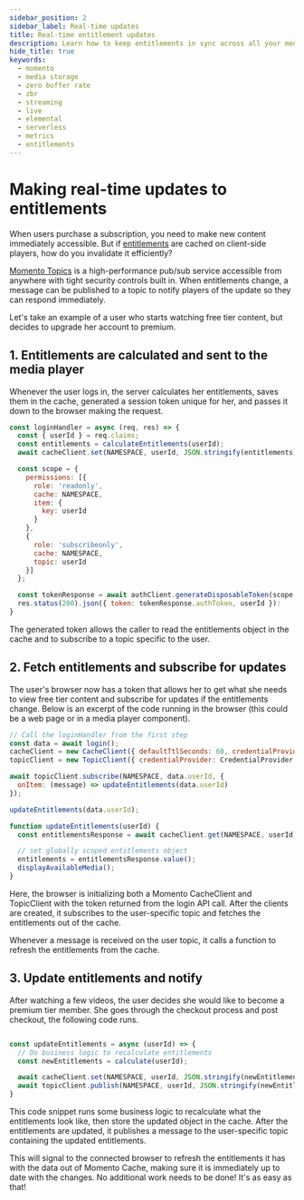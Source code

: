 ```yaml
---
sidebar_position: 2
sidebar_label: Real-time updates
title: Real-time entitlement updates
description: Learn how to keep entitlements in sync across all your media players
hide_title: true
keywords:
  - momento
  - media storage
  - zero buffer rate
  - zbr
  - streaming
  - live
  - elemental
  - serverless
  - metrics
  - entitlements
---
```


# Making real-time updates to entitlements

When users purchase a subscription, you need to make new content immediately accessible. But if [entitlements](/media-storage/entitlements/about) are cached on client-side players, how do you invalidate it efficiently?

[Momento Topics](/topics) is a high-performance pub/sub service accessible from anywhere with tight security controls built in. When entitlements change, a message can be published to a topic to notify players of the update so they can respond immediately.

Let's take an example of a user who starts watching free tier content, but decides to upgrade her account to premium.

## 1. Entitlements are calculated and sent to the media player

Whenever the user logs in, the server calculates her entitlements, saves them in the cache, generated a session token unique for her, and passes it down to the browser making the request.

```javascript
const loginHandler = async (req, res) => {
  const { userId } = req.claims;
  const entitlements = calculateEntitlements(userId);
  await cacheClient.set(NAMESPACE, userId, JSON.stringify(entitlements));

  const scope = {
    permissions: [{
      role: 'readonly',
      cache: NAMESPACE,
      item: {
        key: userId
      }
    },
    {
      role: 'subscribeonly',
      cache: NAMESPACE,
      topic: userId
    }]
  };

  const tokenResponse = await authClient.generateDisposableToken(scope, ExpiresIn.hours(1), { tokenId: userId }):
  res.status(200).json({ token: tokenResponse.authToken, userId }):
}
```

The generated token allows the caller to read the entitlements object in the cache and to subscribe to a topic specific to the user.

## 2. Fetch entitlements and subscribe for updates

The user's browser now has a token that allows her to get what she needs to view free tier content and subscribe for updates if the entitlements change. Below is an excerpt of the code running in the browser (this could be a web page or in a media player component).

```javascript
// Call the loginHandler from the first step
const data = await login();
cacheClient = new CacheClient({ defaultTtlSeconds: 60, credentialProvider: CredentialProvider.fromString(data.token)}):
topicClient = new TopicClient({ credentialProvider: CredentialProvider.fromString(data.token)});

await topicClient.subscribe(NAMESPACE, data.userId, {
  onItem: (message) => updateEntitlements(data.userId)
});

updateEntitlements(data.userId);

function updateEntitlements(userId) {
  const entitlementsResponse = await cacheClient.get(NAMESPACE, userId):

  // set globally scoped entitlements object
  entitlements = entitlementsResponse.value();
  displayAvailableMedia();
}
```

Here, the browser is initializing both a Momento CacheClient and TopicClient with the token returned from the login API call. After the clients are created, it subscribes to the user-specific topic and fetches the entitlements out of the cache.

Whenever a message is received on the user topic, it calls a function to refresh the entitlements from the cache.

## 3. Update entitlements and notify

After watching a few videos, the user decides she would like to become a premium tier member. She goes through the checkout process and post checkout, the following code runs.

```javascript

const updateEntitlements = async (userId) => {
  // Do business logic to recalculate entitlements
  const newEntitlements = calculate(userId);

  await cacheClient.set(NAMESPACE, userId, JSON.stringify(newEntitlements));
  await topicClient.publish(NAMESPACE, userId, JSON.stringify(newEntitlements))
}
```

This code snippet runs some business logic to recalculate what the entitlements look like, then store the updated object in the cache. After the entitlements are updated, it publishes a message to the user-specific topic containing the updated entitlements.

This will signal to the connected browser to refresh the entitlements it has with the data out of Momento Cache, making sure it is immediately up to date with the changes. No additional work needs to be done! It's as easy as that!
